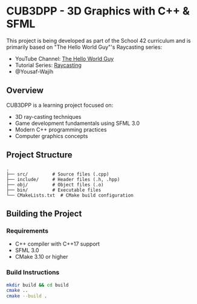 # CUB3DPP - 3D Graphics with C++ & SFML

This project is being developed as part of the School 42 curriculum and is primarily based on "The Hello World Guy"'s Raycasting series:
- YouTube Channel: [The Hello World Guy](https://www.youtube.com/@thehelloworldguyofficial)
- Tutorial Series: [Raycasting](https://www.youtube.com/watch?v=fPJOigUC7yU&list=PLlnvVTSJ0XwcsRgaXHeQZBhOX5KTOKaXZ)
- @Yousaf-Wajih

## Overview

CUB3DPP is a learning project focused on:
- 3D ray-casting techniques
- Game development fundamentals using SFML 3.0
- Modern C++ programming practices
- Computer graphics concepts

## Project Structure
```
.
├── src/         # Source files (.cpp)
├── include/     # Header files (.h, .hpp)
├── obj/         # Object files (.o)
├── bin/         # Executable files
└── CMakeLists.txt  # CMake build configuration
```

## Building the Project

### Requirements
- C++ compiler with C++17 support
- SFML 3.0
- CMake 3.10 or higher

### Build Instructions

```bash
mkdir build && cd build
cmake ..
cmake --build .
```
